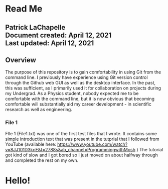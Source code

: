 # Read Me  
Patrick LaChapelle  
Document created: April 12, 2021  
Last updated: April 12, 2021  
---
## Overview
The purpose of this repository is to gain comfortability in using Git from the command line. I previously have experience using Git version control through the Github web GUI as well as the desktop interface. In the past, this was sufficient, as I primarily used it for collaboration on projects during my Undergrad. As a Physics student, nobody expected me to be comfortable with the command line, but it is now obvious that becoming comfortable will substantially aid my career development - in scientific research as well as engineering. 

### File 1
FIle 1 (File1.txt) was one of the first test files that I wrote. It contains some simple introduction text that was present in the tutprial that I followed from YouTube (available here: https://www.youtube.com/watch?v=8JJ101D3knE&t=2788s&ab_channel=ProgrammingwithMosh ) The tutorial got kind of slow and I got bored so I just moved on about halfway through and completed the rest on my own. 

# Hello!